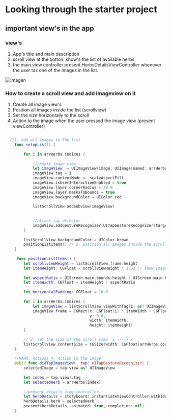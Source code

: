 #  Looking through the starter project 

## important view's in the app

### view's
1.  App's title and main description  
2. scroll view at the botton: show's the list of available herbs  
3. the main view controller present HerbsDetailsViewController whenever the user tas one of the images in the list.  

![imagen](../master/viewControllerTransitionAnimation-swift/assets/sketch1.gif)

### How to create a scroll view and add imageview on it  

1. Create all image view's  
2. Position all images inside the list (scrollview)  
3. Set the size horizontally to the scroll  
4. Action to the image when the user pressed the image view (present viewController)  

```swift

  //1. add all images to the list
    func setupList() {
        
        for i in arrHerbs.indices {
            
            //create image view
            let imageView  = UIImageView(image: UIImage(named: arrHerbs[i].image))
            imageView.tag = i
            imageView.contentMode = .scaleAspectFill
            imageView.isUserInteractionEnabled = true
            imageView.layer.cornerRadius = 20.0
            imageView.layer.masksToBounds = true
            imageView.backgroundColor = UIColor.red
            
            listScrollView.addSubview(imageView)
            
            
            //attach tap detector
            imageView.addGestureRecognizer(UITapGestureRecognizer(target: self, action: #selector(didTapImageView)))
        }
        
        listScrollView.backgroundColor = UIColor.brown
        positionListItems() // 2. position all images inside the scroll view
    }
    
     func positionListItems() {
        let scrollviewHeight = listScrollView.frame.height
        let itemHeight: CGFloat = scrollviewHeight * 1.33 // show image bigger than scroll view size
        
        let aspectRatio = UIScreen.main.bounds.height / UIScreen.main.bounds.width // width to the image
        let itemWidth: CGFloat = itemHeight / aspectRatio
        
        let horizontalPadding: CGFloat = 10.0
        
        for i in arrHerbs.indices {
            let imageView = listScrollView.viewWithTag(i) as! UIImageView // take the image with the tag
            imageView.frame = CGRect(x: CGFloat(i) * itemWidth + CGFloat(i+1) * horizontalPadding, // position the image one by one
                                     y: 0.0,
                                     width: itemWidth,
                                     height: itemHeight)
        }
        
        // 3. set the size of the scroll view  x ----> x
        listScrollView.contentSize = CGSize(width: CGFloat(arrHerbs.count) * (itemWidth + horizontalPadding) + horizontalPadding, height:0)
    }
    
    //MARK: Actions 4. Action to the image
    @objc func didTapImageView(_ tap: UITapGestureRecognizer) {
        selectedImage = tap.view as? UIImageView
        
        let index = tap.view!.tag
        let selectedHerb = arrHerbs[index]
        
        //present details view controller
        let herbDetails = storyboard!.instantiateViewController(withIdentifier: "HerbDetailsViewController") as! HerbDetailsViewController
        herbDetails.herb = selectedHerb
        present(herbDetails, animated: true, completion: nil)
    }

```




